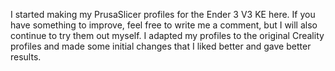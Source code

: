 I started making my PrusaSlicer profiles for the Ender 3 V3 KE here. If you have something to improve, feel free to write me a comment, but I will also continue to try them out myself. I adapted my profiles to the original Creality profiles and made some initial changes that I liked better and gave better results.
